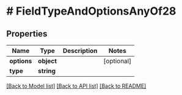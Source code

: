 # # FieldTypeAndOptionsAnyOf28

## Properties

Name | Type | Description | Notes
------------ | ------------- | ------------- | -------------
**options** | **object** |  | [optional]
**type** | **string** |  |

[[Back to Model list]](../../README.md#models) [[Back to API list]](../../README.md#endpoints) [[Back to README]](../../README.md)
